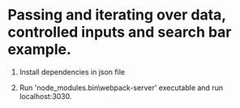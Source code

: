 # Passing and iterating over data, controlled inputs and search bar example.

1. Install dependencies in json file

2. Run 'node_modules\.bin\webpack-server' executable and run localhost:3030.
